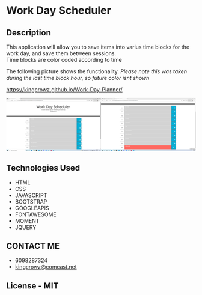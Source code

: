 # Work Day Scheduler

## Description

This application will allow you to save items into varius time blocks for the work day, and save them between sessions.  
Time blocks are color coded according to time


The following picture shows the functionality.  *Please note this was taken during the last time block hour, so future color isnt shown* 


https://kingcrowz.github.io/Work-Day-Planner/

![PlannerPicture](./Planner.png)




## Technologies Used
- HTML
- CSS
- JAVASCRIPT
- BOOTSTRAP
- GOOGLEAPIS
- FONTAWESOME
- MOMENT
- JQUERY

## CONTACT ME

- 6098287324
- kingcrowz@comcast.net

## License -  MIT
